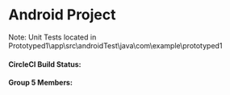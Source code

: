 #  Android Project 
Note: Unit Tests located in Prototyped1\app\src\androidTest\java\com\example\prototyped1


#### CircleCI Build Status:


#### Group 5 Members:

